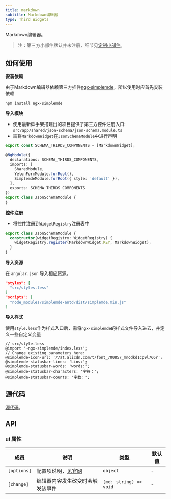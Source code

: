 ```yaml
---
title: markdown
subtitle: Markdown编辑器
type: Third Widgets
---
```


Markdown编辑器。

> 注：第三方小部件默认并未注册，细节见[定制小部件](https://ng.yunzainfo.com/form/customize)。

## 如何使用

**安装依赖**  

由于Markdown编辑器依赖第三方插件[ngx-simplemde](https://github.com/cipchk/ngx-simplemde)，所以使用时应首先安装依赖  

`npm install ngx-simplemde`

**导入模块**

- 使用最新脚手架搭建出的项目提供了第三方控件注册入口: `src/app/shared/json-schema/json-schema.module.ts`
- 需将`MarkdownWidget`在`JsonSchemaModule`中进行声明

```ts
export const SCHEMA_THIRDS_COMPONENTS = [MarkdownWidget];

@NgModule({
  declarations: SCHEMA_THIRDS_COMPONENTS,
  imports: [
    SharedModule,
    YelonFormModule.forRoot(),
    SimplemdeModule.forRoot({ style: 'default' }),
  ],
  exports: SCHEMA_THIRDS_COMPONENTS
})
export class JsonSchemaModule {
}
```

**控件注册**

- 将控件注册到`WidgetRegistry`注册表中

```ts
export class JsonSchemaModule {
  constructor(widgetRegistry: WidgetRegistry) {
    widgetRegistry.register(MarkdownWidget.KEY, MarkdownWidget);
  }
}
```

**导入资源**

在 `angular.json` 导入相应资源。

```json
"styles": [
  "src/styles.less"
]
"scripts": [
  "node_modules/simplemde-antd/dist/simplemde.min.js"
]
```

**导入样式**

使用`style.less`作为样式入口后，需将`ngx-simplemde`的样式文件导入进去，并定义一些自定义变量

```less
// src/style.less
@import '~ngx-simplemde/index.less';
// Change existing parameters here:
@simplemde-icon-url: '//at.alicdn.com/t/font_700857_mnodkd1cp9l766r';
@simplemde-statusbar-lines: 'Lins:';
@simplemde-statusbar-words: 'words:';
@simplemde-statusbar-characters: '字符：';
@simplemde-statusbar-counts: '字数：';
```

## 源代码

[源代码](https://github.com/hbyunzai/yelon/tree/master/packages/form/widgets-third/markdown)。

## API

### ui 属性

| 成员 | 说明 | 类型 | 默认值 |
|----|----|----|-----|
| `[options]` | 配置项说明，[见官网](https://github.com/cipchk/ngx-simplemde) | `object` | - |
| `[change]` | 编辑器内容发生改变时会触发该事件 | `(md: string) => void` | - |
